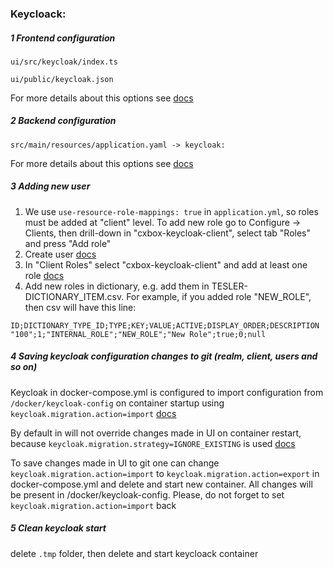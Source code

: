### Keycloack:
##### 1 Frontend configuration
`ui/src/keycloak/index.ts`

`ui/public/keycloak.json`
  
For more details about this options see [docs](https://www.keycloak.org/docs/latest/securing_apps/#_javascript_adapter)

##### 2 Backend configuration

 `src/main/resources/application.yaml -> keycloak:`

For more details about this options see [docs](https://www.keycloak.org/docs/latest/securing_apps/#_spring_boot_adapter)

##### 3 Adding new user
1) We use `use-resource-role-mappings: true` in `application.yml`, so roles must be added at "client" level. To add new role go to Configure -> Clients, then drill-down in "cxbox-keycloak-client", select tab "Roles" and press "Add role"
2) Create user [docs](https://www.keycloak.org/docs/latest/getting_started/#creating-a-realm-and-a-user)
3) In "Client Roles" select "cxbox-keycloak-client" and add at least one role  [docs](https://wjw465150.gitbooks.io/keycloak-documentation/content/server_admin/topics/roles/user-role-mappings.html)
4) Add new roles in dictionary, e.g. add them in TESLER-DICTIONARY_ITEM.csv. For example, if you added role "NEW_ROLE", then csv will have this line:
```
ID;DICTIONARY_TYPE_ID;TYPE;KEY;VALUE;ACTIVE;DISPLAY_ORDER;DESCRIPTION
"100";1;"INTERNAL_ROLE";"NEW_ROLE";"New Role";true;0;null
```

##### 4 Saving keycloak configuration changes to git (realm, client, users and so on)
Keycloak in docker-compose.yml is configured to import configuration from `/docker/keycloak-config` on container startup using `keycloak.migration.action=import` [docs](https://access.redhat.com/documentation/en-us/red_hat_single_sign-on/7.0/html/server_administration_guide/export_import)

By default in will not override changes made in UI on container restart, because `keycloak.migration.strategy=IGNORE_EXISTING` is used [docs](https://access.redhat.com/documentation/en-us/red_hat_single_sign-on/7.0/html/server_administration_guide/export_import)

To save changes made in UI to git one can change `keycloak.migration.action=import` to
`keycloak.migration.action=export` in docker-compose.yml
and delete and start new container. All changes will be present in /docker/keycloak-config. Please, do not forget to set `keycloak.migration.action=import` back

##### 5 Clean keycloak start
delete `.tmp` folder, then delete and start keycloack container
